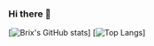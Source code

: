 ### Hi there 👋

[![Brix's GitHub stats](https://github-readme-stats.vercel.app/api?username=Brix101&theme=material-palenight&show_icons=true)]
[![Top Langs](https://github-readme-stats.vercel.app/api/top-langs/?username=Brix101)]

<!--
**Brix101/Brix101** is a ✨ _special_ ✨ repository because its `README.md` (this file) appears on your GitHub profile.

Here are some ideas to get you started:

- 🔭 I’m currently working on ...
- 🌱 I’m currently learning ...
- 👯 I’m looking to collaborate on ...
- 🤔 I’m looking for help with ...
- 💬 Ask me about ...
- 📫 How to reach me: ...
- 😄 Pronouns: ...
- ⚡ Fun fact: ...
-->
